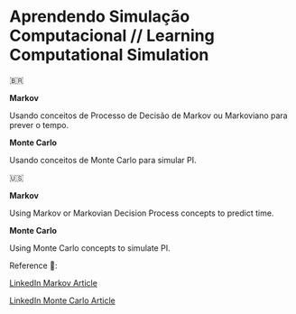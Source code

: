 # Aprendendo Simulação Computacional // Learning Computational Simulation 

:brazil:

**Markov** 

Usando conceitos de Processo de Decisão de Markov ou Markoviano para prever o tempo. 


**Monte Carlo**

Usando conceitos de Monte Carlo para simular PI.




:us:

**Markov** 

Using Markov or Markovian Decision Process concepts to predict time.


**Monte Carlo**

Using Monte Carlo concepts to simulate PI.



Reference :memo:: 

[LinkedIn Markov Article](https://www.linkedin.com/pulse/t%C3%A9cnica-de-simula%C3%A7%C3%A3o-com-processos-decis%C3%A3o-markov-joice-paz/)

[LinkedIn Monte Carlo Article](https://www.linkedin.com/pulse/t%C3%A9cnica-de-simula%C3%A7%C3%A3o-monte-carlo-joice-paz/)